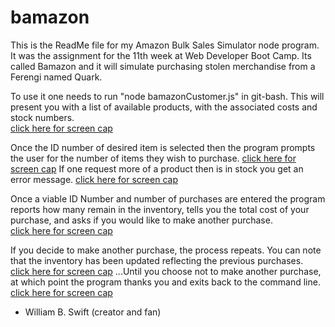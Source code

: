 # bamazon

This is the ReadMe file for my Amazon Bulk Sales Simulator node program. It was the assignment for the 11th week at Web Developer Boot Camp.  Its called Bamazon and it will simulate purchasing stolen merchandise from a Ferengi named Quark.

To use it one needs to run "node bamazonCustomer.js" in git-bash.  This will present you with a list of available products, with the associated costs and stock numbers.  
	[click here for screen cap](https://drive.google.com/open?id=1Ls-mekG3JdX668jkXHa70LnC4rcEN44Q)

Once the ID number of desired item is selected then the program prompts the user for the number of items they wish to purchase.
   	[click here for screen cap](https://drive.google.com/open?id=1sYSXfEGBsxo62m5Q1eFO0kJlPJCCBzBP)
If one request more of a product then is in stock you get an error message.
 	[click here for screen cap](https://drive.google.com/open?id=19r2gEQc9n6bRyZhdJXW09YRCx8CwEwkv)

Once a viable ID Number and number of purchases are entered the program reports how many remain in the inventory, tells you the total cost of your purchase, and asks if you would like to make another purchase.  
	[click here for screen cap](https://drive.google.com/open?id=1EG0jIcgKkRCkg0XEwwn6crY2mwnq6OHP)

If you decide to make another purchase, the process repeats.  You can note that the inventory has been updated reflecting the previous purchases.    
	[click here for screen cap](https://drive.google.com/open?id=1cg3eCqAIcPxFDhPSPoYmSTDvEhsM5gyl)
...Until you choose not to make another purchase, at which point the program thanks you and exits back to the command line.  
	[click here for screen cap](https://drive.google.com/open?id=1xcjVXE1gyqM5NYvHTP7OndbuGxkinHmA)


- William B. Swift (creator and fan)
